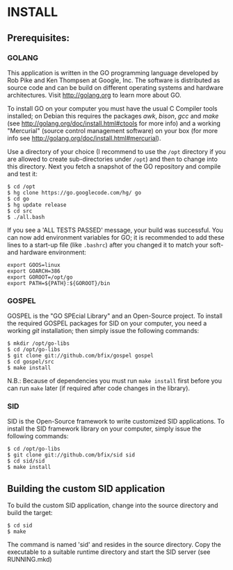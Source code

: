 INSTALL
=======

Prerequisites:
--------------

### GOLANG

This application is written in the GO programming language developed
by Rob Pike and Ken Thompsen at Google, Inc. The software is distributed
as source code and can be build on different operating systems and hardware
architectures. Visit <http://golang.org> to learn more about GO.

To install GO on your computer you must have the usual C Compiler tools
installed; on Debian this requires the packages *awk*, *bison*, *gcc* and
*make* (see <http://golang.org/doc/install.html#ctools> for more info) and a
working "Mercurial" (source control management software) on your box (for more
info see <http://golang.org/doc/install.html#mercurial>).

Use a directory of your choice (I recommend to use the `/opt` directory
if you are allowed to create sub-directories under `/opt`) and then to
change into this directory. Next you fetch a snapshot of the GO
repository and compile and test it:

	$ cd /opt
	$ hg clone https://go.googlecode.com/hg/ go
	$ cd go
	$ hg update release
	$ cd src
	$ ./all.bash

If you see a 'ALL TESTS PASSED' message, your build was successful. You can
now add environment variables for GO; it is recommended to add these lines
to a start-up file (like `.bashrc`) after you changed it to match your soft-
and hardware environment:

	export GOOS=linux
	export GOARCH=386
	export GOROOT=/opt/go
	export PATH=${PATH}:${GOROOT}/bin

### GOSPEL

GOSPEL is the "GO SPEcial Library" and an Open-Source project. To install
the required GOSPEL packages for SID on your computer, you need a working
*git* installation; then simply issue the following commands:

	$ mkdir /opt/go-libs
	$ cd /opt/go-libs
	$ git clone git://github.com/bfix/gospel gospel
	$ cd gospel/src
	$ make install

N.B.: Because of dependencies you must run `make install` first before you
can run `make` later (if required after code changes in the library).

### SID

SID is the Open-Source framework to write customized SID applications. To
install the SID framework library on your computer, simply issue the
following commands:

	$ cd /opt/go-libs
	$ git clone git://github.com/bfix/sid sid
	$ cd sid/sid
	$ make install

Building the custom SID application
-----------------------------------

To build the custom SID application, change into the source directory and build the
target:

	$ cd sid
	$ make

The command is named 'sid' and resides in the source directory. Copy the executable
to a suitable runtime directory and start the SID server (see RUNNING.mkd)
